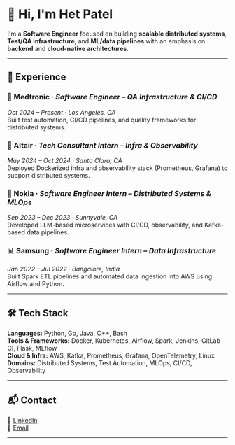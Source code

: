 # 👋 Hi, I'm Het Patel

I'm a **Software Engineer** focused on building **scalable distributed systems**, **Test/QA infrastructure**, and **ML/data pipelines** with an emphasis on **backend** and **cloud-native architectures**.

---

## 💼 Experience

### 🏥 Medtronic · *Software Engineer – QA Infrastructure & CI/CD*  
*Oct 2024 – Present · Los Angeles, CA*  
Built test automation, CI/CD pipelines, and quality frameworks for distributed systems.

### 🧠 Altair · *Tech Consultant Intern – Infra & Observability*  
*May 2024 – Oct 2024 · Santa Clara, CA*  
Deployed Dockerized infra and observability stack (Prometheus, Grafana) to support distributed systems.

### 📶 Nokia · *Software Engineer Intern – Distributed Systems & MLOps*  
*Sep 2023 – Dec 2023 · Sunnyvale, CA*  
Developed LLM-based microservices with CI/CD, observability, and Kafka-based data pipelines.

### 📊 Samsung · *Software Engineer Intern – Data Infrastructure*  
*Jan 2022 – Jul 2022 · Bangalore, India*  
Built Spark ETL pipelines and automated data ingestion into AWS using Airflow and Python.

---

## 🛠️ Tech Stack

**Languages:** Python, Go, Java, C++, Bash  
**Tools & Frameworks:** Docker, Kubernetes, Airflow, Spark, Jenkins, GitLab CI, Flask, MLflow  
**Cloud & Infra:** AWS, Kafka, Prometheus, Grafana, OpenTelemetry, Linux  
**Domains:** Distributed Systems, Test Automation, MLOps, CI/CD, Observability

---

## 📬 Contact

💼 [LinkedIn](https://www.linkedin.com/in/hetp111)  
📧 [Email](mailto:het.patel@alumni.scu.edu)

---
